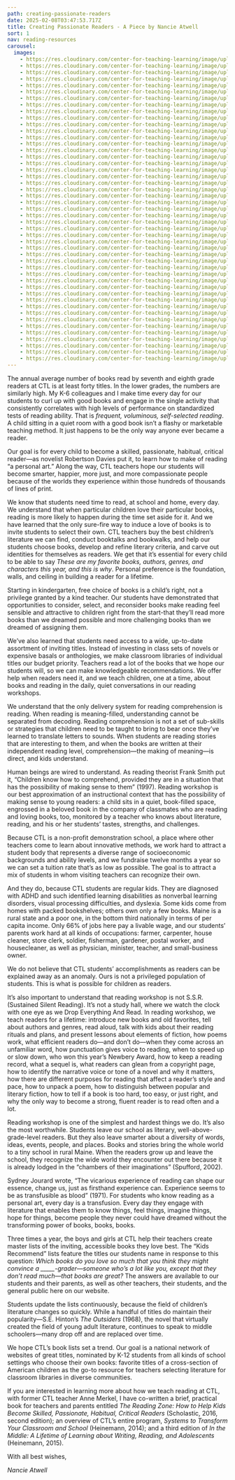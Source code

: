 ```yaml
---
path: creating-passionate-readers
date: 2025-02-08T03:47:53.717Z
title: Creating Passionate Readers - A Piece by Nancie Atwell
sort: 1
nav: reading-resources
carousel:
  images:
    - https://res.cloudinary.com/center-for-teaching-learning/image/upload/v1710387696/IMG_5557_gfawrz.jpg
    - https://res.cloudinary.com/center-for-teaching-learning/image/upload/v1710867479/unnamed-511_ndby5d.jpg
    - https://res.cloudinary.com/center-for-teaching-learning/image/upload/v1635088626/200114_untitledshoot_DSC_3566_ykf1la.jpg
    - https://res.cloudinary.com/center-for-teaching-learning/image/upload/v1710867407/unnamed-557_glkwfj.jpg
    - https://res.cloudinary.com/center-for-teaching-learning/image/upload/v1710867874/IMG_5050_qp6joo.jpg
    - https://res.cloudinary.com/center-for-teaching-learning/image/upload/v1710867582/unnamed-509_de4egq.jpg
    - https://res.cloudinary.com/center-for-teaching-learning/image/upload/v1710388253/unnamed-222_scykh2.jpg
    - https://res.cloudinary.com/center-for-teaching-learning/image/upload/v1710867637/unnamed-510_ydmo6y.jpg
    - https://res.cloudinary.com/center-for-teaching-learning/image/upload/v1710868037/unnamed-495_hin6lx.jpg
    - https://res.cloudinary.com/center-for-teaching-learning/image/upload/v1710867930/unnamed-493_pxlyzi.jpg
    - https://res.cloudinary.com/center-for-teaching-learning/image/upload/v1738986330/unnamed-1303_hx4czd.jpg
    - https://res.cloudinary.com/center-for-teaching-learning/image/upload/v1710867817/unnamed-496_qfxt0c.jpg
    - https://res.cloudinary.com/center-for-teaching-learning/image/upload/v1710868255/unnamed-442_hgmmyc.jpg
    - https://res.cloudinary.com/center-for-teaching-learning/image/upload/v1738554553/unnamed-852_d5mckl.jpg
    - https://res.cloudinary.com/center-for-teaching-learning/image/upload/v1738554551/unnamed-853_blqsmw.jpg
    - https://res.cloudinary.com/center-for-teaching-learning/image/upload/v1738554551/IMG_0179_ppz0yq.jpg
    - https://res.cloudinary.com/center-for-teaching-learning/image/upload/v1738554550/unnamed-854_m70prh.jpg
    - https://res.cloudinary.com/center-for-teaching-learning/image/upload/v1738554549/unnamed-863_fwjdhq.jpg
    - https://res.cloudinary.com/center-for-teaching-learning/image/upload/v1738554548/IMG_0776_r1yaku.jpg
    - https://res.cloudinary.com/center-for-teaching-learning/image/upload/v1738554547/unnamed-930_vm2cma.jpg
    - https://res.cloudinary.com/center-for-teaching-learning/image/upload/v1738554835/unnamed-1186_nshqbw.jpg
    - https://res.cloudinary.com/center-for-teaching-learning/image/upload/v1738554546/unnamed-924_dsixjy.jpg
    - https://res.cloudinary.com/center-for-teaching-learning/image/upload/v1738554545/IMG_5793_uyw5yq.jpg
    - https://res.cloudinary.com/center-for-teaching-learning/image/upload/v1738554543/IMG_0526_ecl9xq.jpg
    - https://res.cloudinary.com/center-for-teaching-learning/image/upload/v1738554542/IMG_0528_r7da04.jpg
    - https://res.cloudinary.com/center-for-teaching-learning/image/upload/v1738554540/IMG_1308_noe5ki.jpg
    - https://res.cloudinary.com/center-for-teaching-learning/image/upload/v1738554540/unnamed-931_o1m8gw.jpg
    - https://res.cloudinary.com/center-for-teaching-learning/image/upload/v1738554537/IMG_1353_lfjyrg.jpg
    - https://res.cloudinary.com/center-for-teaching-learning/image/upload/v1738554540/IMG_1199_u0nm7s.jpg
    - https://res.cloudinary.com/center-for-teaching-learning/image/upload/v1738554536/unnamed-1126_ynojmw.jpg
    - https://res.cloudinary.com/center-for-teaching-learning/image/upload/v1738554533/unnamed-1138_s3xijp.jpg
    - https://res.cloudinary.com/center-for-teaching-learning/image/upload/v1738554533/unnamed-1183_gkangc.jpg
    - https://res.cloudinary.com/center-for-teaching-learning/image/upload/v1738554836/IMG_1464_cybfw3.jpg
    - https://res.cloudinary.com/center-for-teaching-learning/image/upload/v1738554535/unnamed-1119_h04qdt.jpg
    - https://res.cloudinary.com/center-for-teaching-learning/image/upload/v1738986197/unnamed_hygwzf.jpg
    - https://res.cloudinary.com/center-for-teaching-learning/image/upload/v1738986222/unnamed-4_o38bvq.jpg
    - https://res.cloudinary.com/center-for-teaching-learning/image/upload/v1738986287/unnamed-1306_wznklf.jpg
    - https://res.cloudinary.com/center-for-teaching-learning/image/upload/v1738986224/unnamed-1_etfa1o.jpg
    - https://res.cloudinary.com/center-for-teaching-learning/image/upload/v1738986405/unnamed-1299_w89uf7.jpg
    - https://res.cloudinary.com/center-for-teaching-learning/image/upload/v1738986223/unnamed-3_wi1ajl.jpg
    - https://res.cloudinary.com/center-for-teaching-learning/image/upload/v1738986287/unnamed-1307_pxhxg3.jpg
    - https://res.cloudinary.com/center-for-teaching-learning/image/upload/v1738986328/unnamed-1304_pmkbnl.jpg
    - https://res.cloudinary.com/center-for-teaching-learning/image/upload/v1738986223/unnamed-2_painjr.jpg
    - https://res.cloudinary.com/center-for-teaching-learning/image/upload/v1738986411/unnamed-1294_xqvxid.jpg
    - https://res.cloudinary.com/center-for-teaching-learning/image/upload/v1738986408/unnamed-1297_wkshnr.jpg
    - https://res.cloudinary.com/center-for-teaching-learning/image/upload/v1738986407/unnamed-1298_srm824.jpg
    - https://res.cloudinary.com/center-for-teaching-learning/image/upload/v1738986404/unnamed-1300_vgvh2a.jpg
---
```

The annual average number of books read by seventh and eighth grade readers at CTL is at least forty titles. In the lower grades, the numbers are similarly high. My K-6 colleagues and I make time every day for our students to curl up with good books and engage in the single activity that consistently correlates with high levels of performance on standardized tests of reading ability. That is *frequent, voluminous, self-selected reading*. A child sitting in a quiet room with a good book isn’t a flashy or marketable teaching method. It just happens to be the only way anyone ever became a reader.

Our goal is for every child to become a skilled, passionate, habitual, critical reader—as novelist Robertson Davies put it, to learn how to make of reading “a personal art.” Along the way, CTL teachers hope our students will become smarter, happier, more just, and more compassionate people because of the worlds they experience within those hundreds of thousands of lines of print.

We know that students need time to read, at school and home, every day. We understand that when particular children love their particular books, reading is more likely to happen during the time set aside for it. And we have learned that the only sure-fire way to induce a love of books is to invite students to select their own. CTL teachers buy the best children’s literature we can find, conduct booktalks and bookwalks, and help our students choose books, develop and refine literary criteria, and carve out identities for themselves as readers. We get that it’s essential for every child to be able to say *These are my favorite books, authors, genres, and characters this year, and this is why*. Personal preference is the foundation, walls, and ceiling in building a reader for a lifetime.

Starting in kindergarten, free choice of books is a child’s right, not a privilege granted by a kind teacher. Our students have demonstrated that opportunities to consider, select, and reconsider books make reading feel sensible and attractive to children right from the start-that they’ll read more books than we dreamed possible and more challenging books than we dreamed of assigning them.

We’ve also learned that students need access to a wide, up-to-date assortment of inviting titles. Instead of investing in class sets of novels or expensive basals or anthologies, we make classroom libraries of individual titles our budget priority. Teachers read a lot of the books that we hope our students will, so we can make knowledgeable recommendations. We offer help when readers need it, and we teach children, one at a time, about books and reading in the daily, quiet conversations in our reading workshops.

We understand that the only delivery system for reading comprehension is reading. When reading is meaning-filled, understanding cannot be separated from decoding. Reading comprehension is not a set of sub-skills or strategies that children need to be taught to bring to bear once they’ve learned to translate letters to sounds. When students are reading stories that are interesting to them, and when the books are written at their independent reading level, comprehension—the making of meaning—is direct, and kids understand.

Human beings are wired to understand. As reading theorist Frank Smith put it, “Children know how to comprehend, provided they are in a situation that has the possibility of making sense to them” (1997). Reading workshop is our best approximation of an instructional context that has the possibility of making sense to young readers: a child sits in a quiet, book-filled space, engrossed in a beloved book in the company of classmates who are reading and loving books, too, monitored by a teacher who knows about literature, reading, and his or her students’ tastes, strengths, and challenges.

Because CTL is a non-profit demonstration school, a place where other teachers come to learn about innovative methods, we work hard to attract a student body that represents a diverse range of socioeconomic backgrounds and ability levels, and we fundraise twelve months a year so we can set a tuition rate that’s as low as possible. The goal is to attract a mix of students in whom visiting teachers can recognize their own.

And they do, because CTL students are regular kids. They are diagnosed with ADHD and such identified learning disabilities as nonverbal learning disorders, visual processing difficulties, and dyslexia. Some kids come from homes with packed bookshelves; others own only a few books. Maine is a rural state and a poor one, in the bottom third nationally in terms of per capita income. Only 66% of jobs here pay a livable wage, and our students’ parents work hard at all kinds of occupations: farmer, carpenter, house cleaner, store clerk, soldier, fisherman, gardener, postal worker, and housecleaner, as well as physician, minister, teacher, and small-business owner.

We do not believe that CTL students’ accomplishments as readers can be explained away as an anomaly. Ours is not a privileged population of students. This is what is possible for children as readers.

It’s also important to understand that reading workshop is not S.S.R. (Sustained Silent Reading). It’s not a study hall, where we watch the clock with one eye as we Drop Everything And Read. In reading workshop, we teach readers for a lifetime: introduce new books and old favorites, tell about authors and genres, read aloud, talk with kids about their reading rituals and plans, and present lessons about elements of fiction, how poems work, what efficient readers do—and don’t do—when they come across an unfamiliar word, how punctuation gives voice to reading, when to speed up or slow down, who won this year’s Newbery Award, how to keep a reading record, what a sequel is, what readers can glean from a copyright page, how to identify the narrative voice or tone of a novel and why it matters, how there are different purposes for reading that affect a reader’s style and pace, how to unpack a poem, how to distinguish between popular and literary fiction, how to tell if a book is too hard, too easy, or just right, and why the only way to become a strong, fluent reader is to read often and a lot.

Reading workshop is one of the simplest and hardest things we do. It’s also the most worthwhile. Students leave our school as literary, well-above-grade-level readers. But they also leave smarter about a diversity of words, ideas, events, people, and places. Books and stories bring the whole world to a tiny school in rural Maine. When the readers grow up and leave the school, they recognize the wide world they encounter out there because it is already lodged in the “chambers of their imaginations” (Spufford, 2002).

Sydney Jourard wrote, “The vicarious experience of reading can shape our essence, change us, just as firsthand experience can. Experience seems to be as transfusible as blood” (1971). For students who know reading as a personal art, every day is a transfusion. Every day they engage with literature that enables them to know things, feel things, imagine things, hope for things, become people they never could have dreamed without the transforming power of books, books, books.

Three times a year, the boys and girls at CTL help their teachers create master lists of the inviting, accessible books they love best. The “Kids Recommend” lists feature the titles our students name in response to this question: *Which books do you love so much that you think they might convince a \_\_\_\__-grader—someone who’s a lot like you, except that they don’t read much—that books are great?* The answers are available to our students and their parents, as well as other teachers, their students, and the general public here on our website.

Students update the lists continuously, because the field of children’s literature changes so quickly. While a handful of titles do maintain their popularity—S.E. Hinton’s *The Outsiders* (1968), the novel that virtually created the field of young adult literature, continues to speak to middle schoolers—many drop off and are replaced over time.

We hope CTL’s book lists set a trend. Our goal is a national network of websites of great titles, nominated by K-12 students from all kinds of school settings who choose their own books: favorite titles of a cross-section of American children as the go-to resource for teachers selecting literature for classroom libraries in diverse communities.

If you are interested in learning more about how we teach reading at CTL, with former CTL teacher Anne Merkel, I have co-written a brief, practical book for teachers and parents entitled *The Reading Zone: How to Help Kids Become Skilled, Passionate, Habitual, Critical Readers* (Scholastic, 2016, second edition); an overview of CTL’s entire program, *Systems to Transform Your Classroom and School* (Heinemann, 2014); and a third edition of *In the Middle: A Lifetime of Learning about Writing, Reading, and Adolescents* (Heinemann, 2015).

With all best wishes,

*Nancie Atwell*
